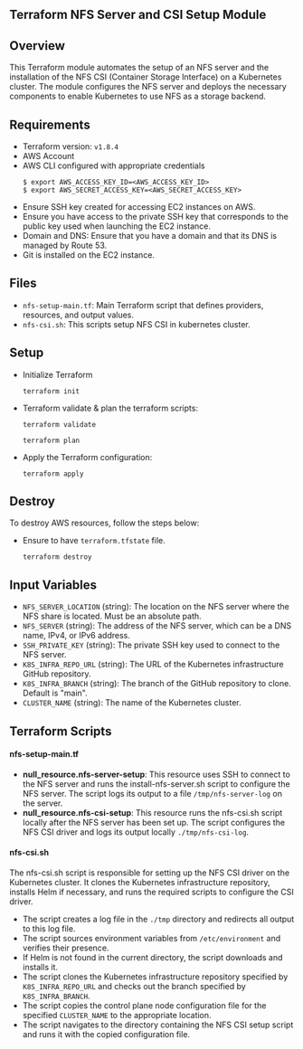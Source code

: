 ## Terraform NFS Server and CSI Setup Module

## Overview

This Terraform module automates the setup of an NFS server and the installation of the NFS CSI (Container Storage Interface) on a Kubernetes cluster.
The module configures the NFS server and deploys the necessary components to enable Kubernetes to use NFS as a storage backend.

## Requirements

* Terraform version: `v1.8.4`
* AWS Account
* AWS CLI configured with appropriate credentials
  ```
  $ export AWS_ACCESS_KEY_ID=<AWS_ACCESS_KEY_ID>
  $ export AWS_SECRET_ACCESS_KEY=<AWS_SECRET_ACCESS_KEY>
  ```
* Ensure SSH key created for accessing EC2 instances on AWS.
* Ensure you have access to the private SSH key that corresponds to the public key used when launching the EC2 instance.
* Domain and DNS: Ensure that you have a domain and that its DNS is managed by Route 53.
* Git is installed on the EC2 instance.

## Files

* `nfs-setup-main.tf`: Main Terraform script that defines providers, resources, and output values.
* `nfs-csi.sh`: This scripts setup NFS CSI in kubernetes cluster.

## Setup

* Initialize Terraform

  ```
  terraform init
  ```
* Terraform validate & plan the terraform scripts:

  ```
  terraform validate
  ```

  ```
  terraform plan
  ```
* Apply the Terraform configuration:

  ```
  terraform apply
  ```

## Destroy

To destroy AWS resources, follow the steps below:

* Ensure to have `terraform.tfstate` file.
  ```
  terraform destroy
  ```

## Input Variables

* `NFS_SERVER_LOCATION` (string): The location on the NFS server where the NFS share is located. Must be an absolute path.
* `NFS_SERVER` (string): The address of the NFS server, which can be a DNS name, IPv4, or IPv6 address.
* `SSH_PRIVATE_KEY` (string): The private SSH key used to connect to the NFS server.
* `K8S_INFRA_REPO_URL` (string): The URL of the Kubernetes infrastructure GitHub repository.
* `K8S_INFRA_BRANCH` (string): The branch of the GitHub repository to clone. Default is "main".
* `CLUSTER_NAME` (string): The name of the Kubernetes cluster.

## Terraform Scripts

#### nfs-setup-main.tf

* **null_resource.nfs-server-setup**:
  This resource uses SSH to connect to the NFS server and runs the install-nfs-server.sh script to configure the NFS server.
  The script logs its output to a file `/tmp/nfs-server-log` on the server.
* **null_resource.nfs-csi-setup**:
  This resource runs the nfs-csi.sh script locally after the NFS server has been set up.
  The script configures the NFS CSI driver and logs its output locally `./tmp/nfs-csi-log`.

#### nfs-csi.sh

The nfs-csi.sh script is responsible for setting up the NFS CSI driver on the Kubernetes cluster.
It clones the Kubernetes infrastructure repository, installs Helm if necessary, and runs the required scripts to configure the CSI driver.

* The script creates a log file in the `./tmp` directory and redirects all output to this log file.
* The script sources environment variables from `/etc/environment` and verifies their presence.
* If Helm is not found in the current directory, the script downloads and installs it.
* The script clones the Kubernetes infrastructure repository specified by `K8S_INFRA_REPO_URL` and checks out the branch specified by `K8S_INFRA_BRANCH`.
* The script copies the control plane node configuration file for the specified `CLUSTER_NAME` to the appropriate location.
* The script navigates to the directory containing the NFS CSI setup script and runs it with the copied configuration file.
